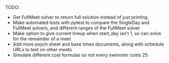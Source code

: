 TODO:
* Get FullMeet solver to return full solution instead of just printing
* Make automated tests with pytest to compare the SingleDay and FullMeet solvers, and different ranges of the FullMeet solver
* Make option to give current lineup when start_day isn't 1, so can solve for the remainder of a meet
* Add more psych sheet and base times documents, along with schedule URLs to test on other meets
* Simulate different cost formulas so not every swimmer costs 25
